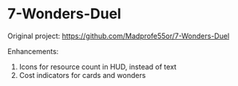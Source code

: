# 7-Wonders-Duel
Original project: https://github.com/Madprofe55or/7-Wonders-Duel

Enhancements:
1. Icons for resource count in HUD, instead of text
2. Cost indicators for cards and wonders